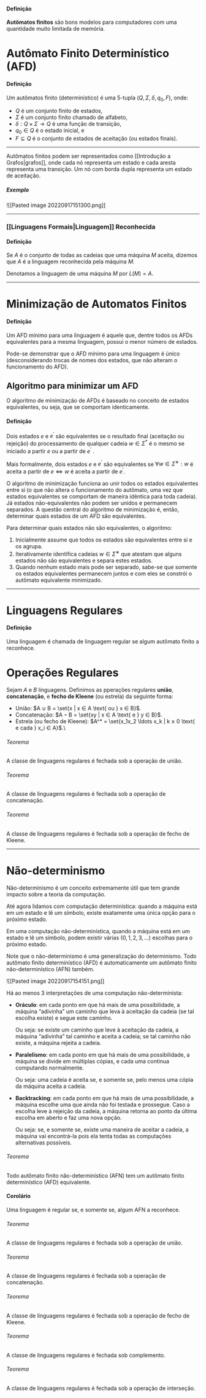 #### Definição
**Autômatos finitos** são bons modelos para computadores com uma quantidade muito limitada de memória.

# Autômato Finito Determinístico (AFD)
#### Definição
Um autômatos finito (determinístico) é uma 5-tupla $(Q, \Sigma, \delta, q_0, F)$, onde:

- $Q$ é um conjunto finito de estados,
- $\Sigma$ é um conjunto finito chamado de alfabeto,
- $\delta : Q \times \Sigma \to Q$ é uma função de transição,
- $q_0 \in Q$ é o estado inicial, e
- $F \subseteq Q$ é o conjunto de estados de aceitação (ou estados finais).

---

Autômatos finitos podem ser representados como [[Introdução a Grafos|grafos]], onde cada nó representa um estado e cada aresta representa uma transição. Um nó com borda dupla representa um estado de aceitação.

##### Exemplo
![[Pasted image 20220917151300.png]]

---

### [[Linguagens Formais|Linguagem]] Reconhecida
#### Definição
Se $A$ é o conjunto de todas as cadeias que uma máquina $M$ aceita, dizemos que $A$ é a linguagem reconhecida pela máquina $M$.

Denotamos a linguagem de uma máquina $M$ por $L(M) = A$.

---

# Minimização de Automatos Finitos
#### Definição
Um AFD mínimo para uma linguagem é aquele que, dentre todos os AFDs equivalentes para a mesma linguagem, possui o menor número de estados.

Pode-se demonstrar que o AFD mínimo para uma linguagem é único (desconsiderando trocas de nomes dos estados, que não alteram o funcionamento do AFD).

## Algoritmo para minimizar um AFD
O algoritmo de minimização de AFDs é baseado no conceito de estados equivalentes, ou seja, que se comportam identicamente.

#### Definição
Dois estados $e$ e $e^\prime$ são equivalentes se o resultado final (aceitação ou rejeição) do processamento de qualquer cadeia $w ∈ Σ^*$ é o mesmo se iniciado a partir $e$ ou a partir de $e^\prime$ .

Mais formalmente, dois estados $e$ e $e^\prime$ são equivalentes se $∀w ∈ Σ^∗ : w$ é aceita a partir de $e ⇔ w$ é aceita a partir de $e^\prime$.

O algoritmo de minimização funciona ao unir todos os estados equivalentes entre si (o que não altera o funcionamento do autômato, uma vez que estados equivalentes se comportam de maneira idêntica para toda cadeia). Já estados não-equivalentes não podem ser unidos e permanecem separados.
A questão central do algoritmo de minimização é, então, determinar quais estados de um AFD são equivalentes.

Para determinar quais estados não são equivalentes, o algoritmo:
1. Inicialmente assume que todos os estados são equivalentes entre si e os agrupa.
2. Iterativamente identifica cadeias $w ∈ Σ^∗$ que atestam que alguns estados não são equivalentes e separa estes estados.
3. Quando nenhum estado mais pode ser separado, sabe-se que somente os estados equivalentes permanecem juntos e com eles se constrói o autômato equivalente minimizado.

---

# Linguagens Regulares
#### Definição
Uma linguagem é chamada de linguagem regular se algum autômato finito a reconhece.

# Operações Regulares
Sejam $A$ e $B$ linguagens. Definimos as pperações regulares **união**, **concatenação**, e **fecho de Kleene** (ou estrela) da seguinte forma:
- União: $A ∪ B = \set{x | x ∈ A \text{ ou } x ∈ B}$.
- Concatenação: $A ◦ B = \set{xy | x ∈ A \text{ e } y ∈ B}$. 
- Estrela (ou fecho de Kleene): $A^* = \set{x_1x_2 \ldots x_k | k ≥ 0 \text{ e cada } x_i ∈ A}$.\

###### Teorema
A classe de linguagens regulares  é fechada sob a operação de união.

###### Teorema
A classe de linguagens regulares  é fechada sob a operação de concatenação.

###### Teorema
A classe de linguagens regulares  é fechada sob a operação de fecho de Kleene.

---
# Não-determinismo

Não-determinismo é um conceito extremamente útil que tem grande impacto sobre a teoria da computação.

Até agora lidamos com computação determinística: quando a máquina está em um estado e lê um símbolo, existe exatamente uma única opção para o próximo estado.

Em uma computação não-determinística, quando a máquina está em um estado e lê um símbolo, podem existir várias $(0, 1, 2, 3, . . .)$ escolhas para o próximo estado.

Note que o não-determinismo é uma generalização do determinismo. Todo autômato finito determinístico (AFD) é automaticamente um autômato finito não-determinístico (AFN) também.

![[Pasted image 20220917154151.png]]

Há ao menos 3 interpretações de uma computação não-determinista:
- **Oráculo**: em cada ponto em que há mais de uma possibilidade, a máquina “adivinha” um caminho que leva à aceitação da cadeia (se tal escolha existe) e segue este caminho. 
  
  Ou seja: se existe um caminho que leve à aceitação da cadeia, a máquina “adivinha” tal caminho e aceita a cadeia; se tal caminho não existe, a máquina rejeita a cadeia.
  
- **Paralelismo**: em cada ponto em que há mais de uma possibilidade, a máquina se divide em múltiplas cópias, e cada uma continua computando normalmente.
  
   Ou seja: uma cadeia é aceita se, e somente se, pelo menos uma cópia da máquina aceita a cadeia.

- **Backtracking**: em cada ponto em que há mais de uma possibilidade, a máquina escolhe uma que ainda não foi testada e prossegue. Caso a escolha leve à rejeição da cadeia, a máquina retorna ao ponto da última escolha em aberto e faz uma nova opção. 
  
   Ou seja: se, e somente se, existe uma maneira de aceitar a cadeia, a máquina vai encontrá-la pois ela tenta todas as computações alternativas possíveis.

###### Teorema
Todo autômato finito não-determinístico (AFN) tem um autômato finito determinístico (AFD) equivalente.

#### Corolário
Uma linguagem é regular se, e somente se, algum AFN a reconhece.

###### Teorema
A classe de linguagens regulares é fechada sob a operação de união.

###### Teorema
A classe de linguagens regulares é fechada sob a operação de concatenação.

###### Teorema
A classe de linguagens regulares é fechada sob a operação de fecho de Kleene.

###### Teorema
A classe de linguagens regulares é fechada sob complemento.

###### Teorema
A classe de linguagens regulares é fechada sob a operação de interseção.